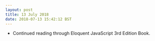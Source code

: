 ```yaml
---
layout: post
title: 13 July 2018 
date: 2018-07-13 15:42:12 BST
---
```

+ Continued reading through Eloquent JavaScript 3rd Edition Book.

